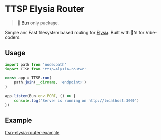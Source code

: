 # TTSP Elysia Router

> 🔴 [Bun](https://bun.sh/) only package.

Simple and Fast filesystem based routing for [Elysia](https://elysiajs.com/). Built with 🤖AI for Vibe-coders.

## Usage

```typescript
import path from 'node:path'
import TTSP from 'ttsp-elysia-router'

const app = TTSP.run(
	path.join(__dirname, 'endpoints')
)

app.listen(Bun.env.PORT, () => {
	console.log('Server is running on http://localhost:3000')
})
```

## Example

[ttsp-elysia-router-example](https://github.com/ttsp-00/ttsp-elysia-router-example)